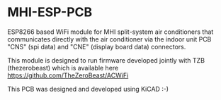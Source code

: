 # MHI-ESP-PCB
ESP8266 based WiFi module for MHI split-system air conditioners that communicates directly with the air conditioner via the indoor unit PCB "CNS" (spi data) and "CNE" (display board data) connectors.

This module is designed to run firmware developed jointly with TZB (thezerobeast) which is available here https://github.com/TheZeroBeast/ACWiFi

This PCB was designed and developed using KiCAD :-)
